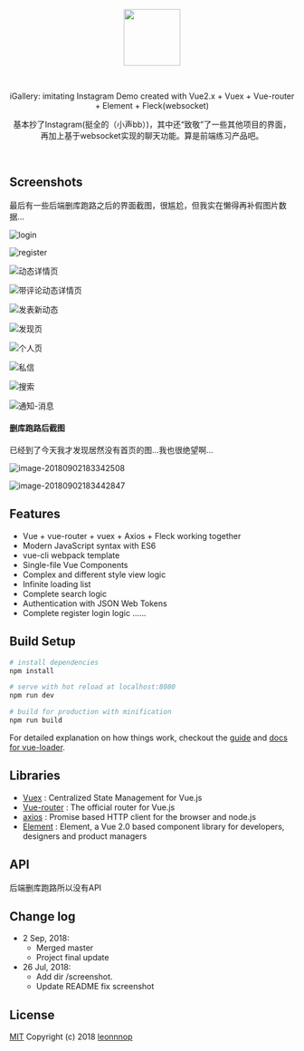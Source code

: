 <p align="center">
	<img src="./screenshot/logo.png" width="100px">
</p>

<br>

<p align="center">
iGallery: imitating Instagram Demo created with Vue2.x + Vuex + Vue-router + Element + Fleck(websocket)
</p>
<p align="center">
    基本抄了Instagram(挺全的（小声bb）)，其中还“致敬”了一些其他项目的界面，再加上基于websocket实现的聊天功能。算是前端练习产品吧。
</p>


</br>

## Screenshots

最后有一些后端删库跑路之后的界面截图，很尴尬，但我实在懒得再补假图片数据...

![login](./screenshot/login.png)

![register](./screenshot/register.png)

![动态详情页](./screenshot/动态详情页.png)

![带评论动态详情页](./screenshot/带评论动态详情页.png)

![发表新动态](./screenshot/发表新动态.png)

![发现页](./screenshot/发现页.png)

![个人页](./screenshot/个人页.png)

![私信](./screenshot/私信.png)

![搜索](./screenshot/搜索.jpg)

![通知-消息](./screenshot/通知-消息.png)

#### 删库跑路后截图

已经到了今天我才发现居然没有首页的图…我也很绝望啊…

![image-20180902183342508](./screenshot/首页.png)

![image-20180902183442847](./screenshot/首页-2.png)

## Features

- Vue + vue-router + vuex + Axios + Fleck working together
- Modern JavaScript syntax with ES6
- vue-cli webpack template
- Single-file Vue Components
- Complex and different style view logic
- Infinite loading list
- Complete search logic
- Authentication with JSON Web Tokens
- Complete register login logic
  ......

## Build Setup

```bash
# install dependencies
npm install

# serve with hot reload at localhost:8080
npm run dev

# build for production with minification
npm run build

```

For detailed explanation on how things work, checkout the [guide](http://vuejs-templates.github.io/webpack/) and [docs for vue-loader](http://vuejs.github.io/vue-loader).

## Libraries

- [Vuex](https://vuex.vuejs.org) : Centralized State Management for Vue.js
- [Vue-router](http://router.vuejs.org/) : The official router for Vue.js
- [axios](https://github.com/axios/axios) : Promise based HTTP client for the browser and node.js
- [Element](https://element.eleme.io/#/en-US) : Element, a Vue 2.0 based component library for developers, designers and product managers

## API

后端删库跑路所以没有API

## Change log

- 2 Sep, 2018:
  - Merged master
  - Project final update
- 26 Jul, 2018:
  - Add dir /screenshot.
  - Update README fix screenshot

## License

[MIT](https://github.com/jeneser/douban/blob/master/LICENSE) Copyright (c) 2018 [leonnnop](https://leonnnop.github.io/)
